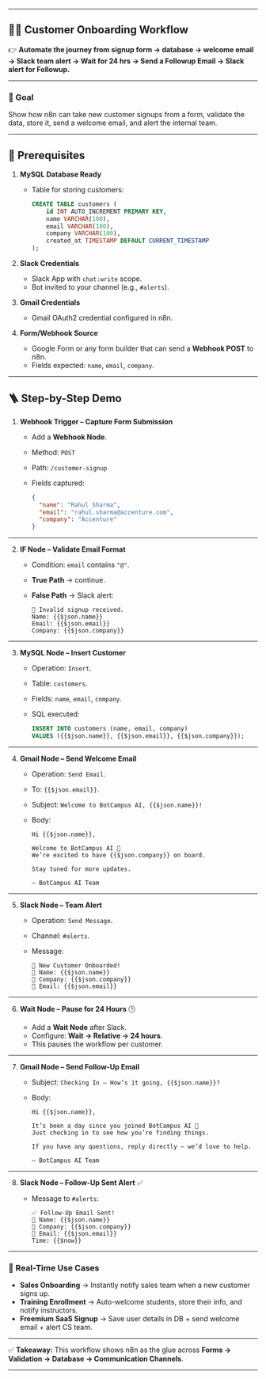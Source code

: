 
---

## 🧑‍💼 Customer Onboarding Workflow

👉 **Automate the journey from signup form → database → welcome email → Slack team alert → Wait for 24 hrs → Send a Followup Email → Slack alert for Followup.**

---

### 🎯 Goal

Show how n8n can take new customer signups from a form, validate the data, store it, send a welcome email, and alert the internal team.

---

## 🔧 Prerequisites

1. **MySQL Database Ready**

   * Table for storing customers:

     ```sql
     CREATE TABLE customers (
         id INT AUTO_INCREMENT PRIMARY KEY,
         name VARCHAR(100),
         email VARCHAR(100),
         company VARCHAR(100),
         created_at TIMESTAMP DEFAULT CURRENT_TIMESTAMP
     );
     ```

2. **Slack Credentials**

   * Slack App with `chat:write` scope.
   * Bot invited to your channel (e.g., `#alerts`).

3. **Gmail Credentials**

   * Gmail OAuth2 credential configured in n8n.

4. **Form/Webhook Source**

   * Google Form or any form builder that can send a **Webhook POST** to n8n.
   * Fields expected: `name`, `email`, `company`.

---

## 🪜 Step-by-Step Demo

1. **Webhook Trigger – Capture Form Submission**

   * Add a **Webhook Node**.
   * Method: `POST`
   * Path: `/customer-signup`
   * Fields captured:

     ```json
     {
       "name": "Rahul Sharma",
       "email": "rahul.sharma@accenture.com",
       "company": "Accenture"
     }
     ```

---

2. **IF Node – Validate Email Format**

   * Condition: `email` contains `"@"`.
   * **True Path** → continue.
   * **False Path** → Slack alert:

     ```
     🚨 Invalid signup received.
     Name: {{$json.name}}
     Email: {{$json.email}}
     Company: {{$json.company}}
     ```

---

3. **MySQL Node – Insert Customer**

   * Operation: `Insert`.
   * Table: `customers`.
   * Fields: `name`, `email`, `company`.
   * SQL executed:

     ```sql
     INSERT INTO customers (name, email, company)
     VALUES ({{$json.name}}, {{$json.email}}, {{$json.company}});
     ```

---

4. **Gmail Node – Send Welcome Email**

   * Operation: `Send Email`.
   * To: `{{$json.email}}`.
   * Subject: `Welcome to BotCampus AI, {{$json.name}}!`
   * Body:

     ```
     Hi {{$json.name}},

     Welcome to BotCampus AI 🎉
     We’re excited to have {{$json.company}} on board.

     Stay tuned for more updates.

     – BotCampus AI Team
     ```

---

5. **Slack Node – Team Alert**

   * Operation: `Send Message`.
   * Channel: `#alerts`.
   * Message:

     ```
     🎉 New Customer Onboarded!
     👤 Name: {{$json.name}}
     🏢 Company: {{$json.company}}
     📧 Email: {{$json.email}}
     ```
---

6. **Wait Node – Pause for 24 Hours** 🕒

   * Add a **Wait Node** after Slack.
   * Configure: **Wait → Relative → 24 hours**.
   * This pauses the workflow per customer.

---

7. **Gmail Node – Send Follow-Up Email**

   * Subject: `Checking In – How’s it going, {{$json.name}}?`
   * Body:

     ```
     Hi {{$json.name}},

     It’s been a day since you joined BotCampus AI 🚀  
     Just checking in to see how you’re finding things.

     If you have any questions, reply directly — we’d love to help.  

     – BotCampus AI Team
     ```

---

8. **Slack Node – Follow-Up Sent Alert** ✅

   * Message to `#alerts`:

     ```
     ✅ Follow-Up Email Sent!
     👤 Name: {{$json.name}}
     🏢 Company: {{$json.company}}
     📧 Email: {{$json.email}}
     Time: {{$now}}
     ```

---
### 📌 Real-Time Use Cases

* **Sales Onboarding** → Instantly notify sales team when a new customer signs up.
* **Training Enrollment** → Auto-welcome students, store their info, and notify instructors.
* **Freemium SaaS Signup** → Save user details in DB + send welcome email + alert CS team.

---

✅ **Takeaway:** This workflow shows n8n as the glue across **Forms → Validation → Database → Communication Channels**.

---

